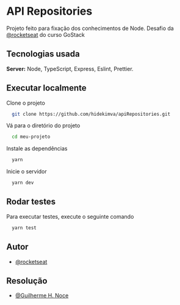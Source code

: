 
# API Repositories

Projeto feito para fixação dos conhecimentos de Node.
Desafio da [@rocketseat](https://github.com/rocketseat-education) do curso GoStack


## Tecnologias usada

**Server:** Node, TypeScript, Express, Eslint, Prettier.

  ## Executar localmente

Clone o projeto

```bash
  git clone https://github.com/hidekimva/apiRepositories.git
```

Vá para o diretório do projeto

```bash
  cd meu-projeto
```

Instale as dependências

```bash
  yarn
```

Inicie o servidor

```bash
  yarn dev
```
## Rodar testes

Para executar testes, execute o seguinte comando

```bash
  yarn test
```

  
## Autor

- [@rocketseat](https://github.com/rocketseat-education)

## Resolução
- [@Guilherme H. Noce](https://github.com/hidekimva)


  
